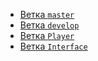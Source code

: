 * [Ветка `master`](master)
* [Ветка `develop`](develop)
* [Ветка `Player`](Player)
* [Ветка `Interface`](Interface)
